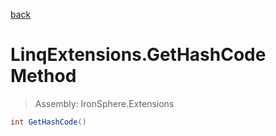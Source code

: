 ﻿

[back](/IronSphere.Extensions/types/LinqExtensions)

# LinqExtensions.GetHashCode Method

> Assembly: IronSphere.Extensions

```csharp
int GetHashCode()
```



 